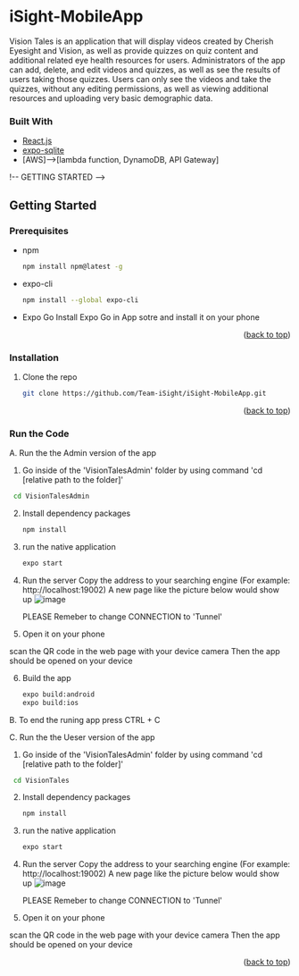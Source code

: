 # iSight-MobileApp

Vision Tales is an application that will display videos created by Cherish Eyesight and Vision, as well as provide quizzes on quiz content and additional related eye health resources for users. Administrators of the app can add, delete, and edit videos and quizzes, as well as see the results of users taking those quizzes. Users can only see the videos and take the quizzes, without any editing permissions, as well as viewing additional resources and uploading very basic demographic data.

### Built With

* [React.js](https://reactjs.org/)
* [expo-sqlite](https://docs.expo.dev/versions/latest/sdk/sqlite/)
* [AWS]-->[lambda function, DynamoDB, API Gateway]

!-- GETTING STARTED -->
## Getting Started

### Prerequisites

* npm
  ```sh
  npm install npm@latest -g
  ```
* expo-cli
  ```sh
  npm install --global expo-cli
  ```
* Expo Go
  Install Expo Go in App sotre and install it on your phone
  
<p align="right">(<a href="#top">back to top</a>)</p>

  
### Installation

1. Clone the repo
   ```sh
   git clone https://github.com/Team-iSight/iSight-MobileApp.git
   ```

<p align="right">(<a href="#top">back to top</a>)</p>

### Run the Code

A. Run the the Admin version of the app

1. Go inside of the 'VisionTalesAdmin' folder by using command 'cd [relative path to the folder]'
  ```sh
   cd VisionTalesAdmin
   ```
2. Install dependency packages
   ```sh
   npm install
   ```
3. run the native application
    ```sh
   expo start
   ```
4. Run the server
   Copy the address to your searching engine
   (For example: http://localhost:19002)
   A new page like the picture below would show up 
   ![image](https://user-images.githubusercontent.com/44754659/163910463-ff543e8f-3ae2-41ad-8aca-dcdacaaa62db.png)
   
   PLEASE Remeber to change CONNECTION to 'Tunnel'

5. Open it on your phone 

  scan the QR code in the web page with your device camera
  Then the app should be opened on your device
  
6. Build the app
   ```sh
   expo build:android
   expo build:ios
   ```
   
B. To end the runing app
 press CTRL + C

C. Run the the Ueser version of the app

1. Go inside of the 'VisionTalesAdmin' folder by using command 'cd [relative path to the folder]'
  ```sh
   cd VisionTales
   ```
2. Install dependency packages
   ```sh
   npm install
   ```
3. run the native application
    ```sh
   expo start
   ```
4. Run the server
   Copy the address to your searching engine
   (For example: http://localhost:19002)
   A new page like the picture below would show up 
   ![image](https://user-images.githubusercontent.com/44754659/163910463-ff543e8f-3ae2-41ad-8aca-dcdacaaa62db.png)
   
   PLEASE Remeber to change CONNECTION to 'Tunnel'

5. Open it on your phone 

  scan the QR code in the web page with your device camera
  Then the app should be opened on your device
  
<p align="right">(<a href="#top">back to top</a>)</p>
    

